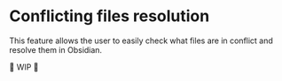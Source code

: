 # Conflicting files resolution

This feature allows the user to easily check what files are in conflict and resolve them in Obsidian.

:construction: WIP :construction:
